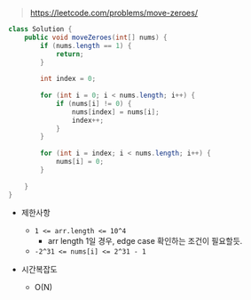 > https://leetcode.com/problems/move-zeroes/

```java
class Solution {
    public void moveZeroes(int[] nums) {
        if (nums.length == 1) {
            return;
        }
        
        int index = 0;
        
        for (int i = 0; i < nums.length; i++) {
            if (nums[i] != 0) {
                nums[index] = nums[i];
                index++;
            }
        }
        
        for (int i = index; i < nums.length; i++) {
            nums[i] = 0;
        }
        
    }
}
```

- 제한사항
    - `1 <= arr.length <= 10^4`
        - arr length 1일 경우, edge case 확인하는 조건이 필요할듯.
    - `-2^31 <= nums[i] <= 2^31 - 1`

- 시간복잡도
    - O(N)



